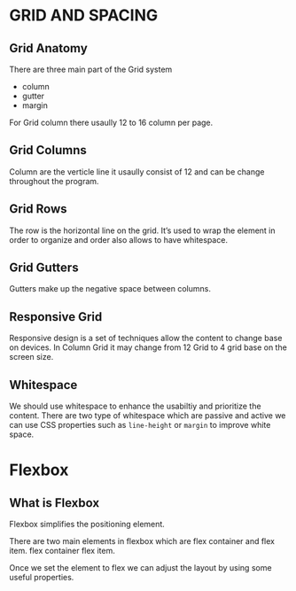# GRID AND SPACING

## Grid Anatomy

There are three main part of the Grid system

- column
- gutter
- margin

For Grid column there usaully 12 to 16 column per page.

## Grid Columns

Column are the verticle line it usaully consist of 12 and can be change throughout the program.

## Grid Rows

The row is the horizontal line on the grid. It’s used to wrap the element in order to organize and order also allows to have whitespace.

## Grid Gutters

Gutters make up the negative space between columns.

## Responsive Grid

Responsive design is a set of techniques allow the content to change base on devices.
In Column Grid it may change from 12 Grid to 4 grid base on the screen size.

## Whitespace

We should use whitespace to enhance the usabiltiy and prioritize the content.
There are two type of whitespace which are passive and active
we can use CSS properties such as `line-height` or `margin` to improve white space.

# Flexbox

## What is Flexbox

Flexbox simplifies the positioning element.

There are two main elements in flexbox which are flex container and flex item. flex container flex item.

Once we set the element to flex we can adjust the layout by using some useful properties.
